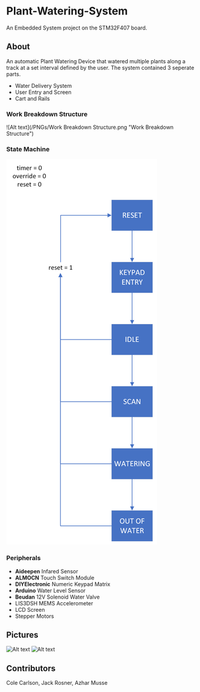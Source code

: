 # Plant-Watering-System

An Embedded System project on the STM32F407 board.  

## About

An automatic Plant Watering Device that watered multiple plants along a track at a set interval defined by the user.  The system contained 3 seperate parts.
- Water Delivery System
- User Entry and Screen
- Cart and Rails

### Work Breakdown Structure

![Alt text](/PNGs/Work Breakdown Structure.png "Work Breakdown Structure")

### State Machine

![Alt text](/PNGs/States.png "State Machine")

### Peripherals

- **Aideepen** Infared Sensor
- **ALMOCN** Touch Switch Module
- **DIYElectronic** Numeric Keypad Matrix
- **Arduino** Water Level Sensor
- **Beudan** 12V Solenoid Water Valve
- LIS3DSH MEMS Accelerometer
- LCD Screen
- Stepper Motors


## Pictures

![Alt text](/PNGs/IMG_4235.png "")
![Alt text](/PNGs/IMG_4236.png "")

## Contributors

Cole Carlson, Jack Rosner, Azhar Musse
